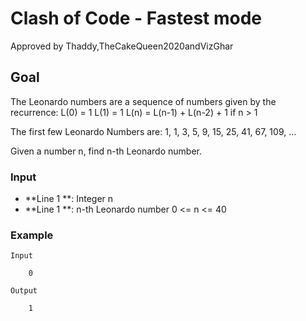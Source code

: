# Clash of Code - Fastest mode
 Approved by Thaddy,TheCakeQueen2020andVizGhar

## Goal
The Leonardo numbers are a sequence of numbers given by the recurrence:
L(0) = 1
L(1) = 1
L(n) = L(n-1) + L(n-2) + 1 if n > 1

The first few Leonardo Numbers are:
1, 1, 3, 5, 9, 15, 25, 41, 67, 109, ...

Given a number n, find n-th Leonardo number.

### Input
* **Line 1 **: Integer n
* **Line 1 **: n-th Leonardo number
0 <= n <= 40

### Example

    Input

        0

    Output

        1        